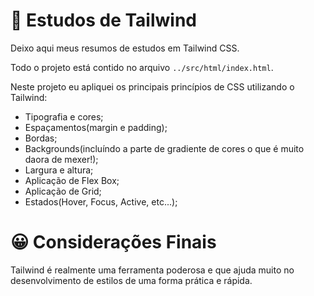 # 🍃 Estudos de Tailwind

Deixo aqui meus resumos de estudos em Tailwind CSS. 

Todo o projeto está contido no arquivo `../src/html/index.html`.

Neste projeto eu apliquei os principais princípios de CSS utilizando o Tailwind: 
- Tipografia e cores;
- Espaçamentos(margin e padding);
- Bordas;
- Backgrounds(incluíndo a parte de gradiente de cores o que é muito daora de mexer!);
- Largura e altura;
- Aplicação de Flex Box;
- Aplicação de Grid;
- Estados(Hover, Focus, Active, etc...);

# 😀 Considerações Finais

Tailwind é realmente uma ferramenta poderosa e que ajuda muito no desenvolvimento de estilos de uma forma prática e rápida. 
